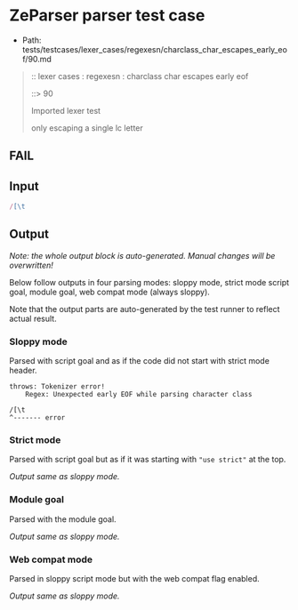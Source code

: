 # ZeParser parser test case

- Path: tests/testcases/lexer_cases/regexesn/charclass_char_escapes_early_eof/90.md

> :: lexer cases : regexesn : charclass char escapes early eof
>
> ::> 90
>
> Imported lexer test
>
> only escaping a single lc letter

## FAIL

## Input

`````js
/[\t
`````

## Output

_Note: the whole output block is auto-generated. Manual changes will be overwritten!_

Below follow outputs in four parsing modes: sloppy mode, strict mode script goal, module goal, web compat mode (always sloppy).

Note that the output parts are auto-generated by the test runner to reflect actual result.

### Sloppy mode

Parsed with script goal and as if the code did not start with strict mode header.

`````
throws: Tokenizer error!
    Regex: Unexpected early EOF while parsing character class

/[\t
^------- error
`````

### Strict mode

Parsed with script goal but as if it was starting with `"use strict"` at the top.

_Output same as sloppy mode._

### Module goal

Parsed with the module goal.

_Output same as sloppy mode._

### Web compat mode

Parsed in sloppy script mode but with the web compat flag enabled.

_Output same as sloppy mode._
